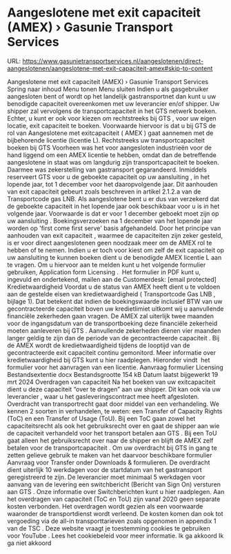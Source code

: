 # Aangeslotene met exit capaciteit (AMEX) › Gasunie Transport Services

URL: https://www.gasunietransportservices.nl/aangeslotenen/direct-aangeslotenen/aangeslotene-met-exit-capaciteit-amex#skip-to-content

Aangeslotene met exit capaciteit (AMEX) › Gasunie Transport Services
Spring naar inhoud
Menu tonen
Menu sluiten
Indien u als gasgebruiker aangesloten bent of wordt op het
landelijk gastransportnet
dan kunt u uw benodigde
capaciteit
overeenkomen met uw
leverancier
en/of shipper.
Uw shipper zal vervolgens de
transportcapaciteit
in het
GTS
netwerk boeken. Echter, u kunt er ook voor kiezen om rechtstreeks bij
GTS
, voor uw eigen locatie,
exit capaciteit
te boeken. Voorwaarde hiervoor is dat u bij
GTS
de rol van
Aangeslotene met exitcapaciteit
(
AMEX
) gaat aannemen met de bijbehorende licentie (licentie L).
Rechtstreeks uw
transportcapaciteit
boeken bij
GTS
Voorheen was het voor aangesloten industrieën voor de hand liggend om een
AMEX
licentie te hebben, omdat dan de betreffende
aangeslotene
in staat was om langdurig zijn
transportcapaciteit
te boeken. Daarmee was zekerstelling van gastransport gegarandeerd. Inmiddels reserveert
GTS
voor u de geboekte
capaciteit
op uw
aansluiting
, in het lopende jaar, tot 1 december voor het daaropvolgende jaar. Dit aanhouden van exit
capaciteit
gebeurt zoals beschreven in artikel 2.1.2.a van de Transportcode
gas
LNB. Als
aangeslotene
bent u er dus van verzekerd dat de geboekte
capaciteit
in het lopende jaar ook beschikbaar voor u is in het volgende jaar. Voorwaarde is dat er voor 1 december geboekt moet zijn op uw
aansluiting
. Boekingsverzoeken na 1 december van het lopende jaar worden op 'first come first serve' basis afgehandeld. Door het principe van aanhouden van exit
capaciteit
, waarmee de capaciteiten zijn zeker gesteld, is er voor direct aangeslotenen geen noodzaak meer om de
AMEX
rol te hebben of te nemen.
Indien u er toch voor kiest om zelf de exit
capaciteit
op uw
aansluiting
te kunnen boeken dient u de benodigde
AMEX
licentie L aan te vragen. Om u hiervoor aan te melden kunt u het volgende formulier gebruiken,
Application form Licensing
.  Het formulier in PDF kunt u, ingevuld en ondertekend, mailen aan de Customerdesk:
[email protected]
Kredietwaardigheid
Voordat u de status van
AMEX
heeft dient u te voldoen aan de gestelde eisen van kredietwaardigheid (
Transportcode Gas LNB
, bijlage 1). Dat betekent dat indien de boekingswaarde inclusief BTW van uw
gecontracteerde capaciteit
boven uw kredietlimiet uitkomt wij u aanvullende financiële zekerheden gaan vragen. De
AMEX
zal uiterlijk twee maanden voor de ingangsdatum van de transportboeking deze financiële zekerheid moeten aanleveren bij
GTS
. Aanvullende zekerheden dienen vier maanden langer geldig te zijn dan de periode van de
gecontracteerde capaciteit
. Bij de
AMEX
wordt de kredietwaardigheid tijdens de looptijd van de gecontracteerde exit
capaciteit
continu gemonitord. Meer informatie over kredietwaardigheid bij
GTS
kunt u
hier
raadplegen.
Hieronder vindt  het formulier voor het aanvragen van een licentie.
Aanvraag formulier Licensing
Bestandsextentie
docx
Bestandsgrootte
154 kB
Datum laatst bijgewerkt
19 mrt 2024
Overdragen van
capaciteit
Na het boeken van uw
exitcapaciteit
dient u deze
capaciteit
“over te dragen” aan uw shipper. Dit kan ook via uw
leverancier
, waar u het gasleveringscontract mee heeft afgesloten. Overdracht van transportrecht gaat door middel van een verhandeling. We kennen 2 soorten in verhandelen, te weten: een Transfer of Capacity Rights (ToC) en een
Transfer of Usage
(ToU). Bij een ToC gaan zowel het capaciteitsrecht als ook het gebruiksrecht over en gaat de shipper aan wie de
capaciteit
verhandeld voor het transport betalen aan
GTS
. Bij een ToU gaat alleen het gebruiksrecht over naar de shipper en blijft de
AMEX
zelf betalen voor de
transportcapaciteit
. Om uw overdracht bij
GTS
in gang te zetten gelieve gebruik te maken van het daarvoor beschikbare formulier
Aanvraag voor Transfer
onder Downloads & formulieren.
De overdracht dient uiterlijk 10 werkdagen voor de startdatum van het gastransport geregistreerd te zijn. De
leverancier
moet minimaal 5 werkdagen voor aanvang van de
levering
een switchbericht (Bericht van Sign On) versturen aan
GTS
. Onze informatie over Switchberichten kunt u
hier
raadplegen.
Aan het overdragen van
capaciteit
(ToC en ToU) zijn vanaf 2020 geen separate kosten verbonden. Het overdragen wordt gezien als een voorwaarde waaronder de transportdienst wordt verleend. De kosten komen dan ook tot vergoeding via de all-in transporttarieven zoals opgenomen in
appendix 1 van de TSC
.
Deze website vraagt je toestemming cookies te gebruiken voor
YouTube
. Lees het
cookiebeleid
voor meer informatie.
Ik ga akkoord
Ik ga niet akkoord